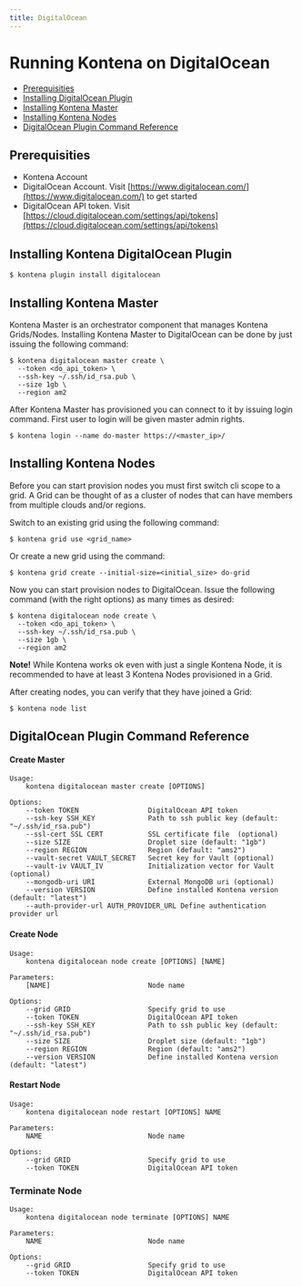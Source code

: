 ```yaml
---
title: DigitalOcean
---
```


# Running Kontena on DigitalOcean

- [Prerequisities](digitalocean#prerequisities)
- [Installing DigitalOcean Plugin](digitalocean#installing-kontena-digitalocean-plugin)
- [Installing Kontena Master](digitalocean#installing-kontena-master)
- [Installing Kontena Nodes](digitalocean#installing-kontena-nodes)
- [DigitalOcean Plugin Command Reference](digitalocean#digitalocean-plugin-command-reference)

## Prerequisities

- Kontena Account
- DigitalOcean Account. Visit [https://www.digitalocean.com/](https://www.digitalocean.com/) to get started
- DigitalOcean API token. Visit [https://cloud.digitalocean.com/settings/api/tokens](https://cloud.digitalocean.com/settings/api/tokens)

## Installing Kontena DigitalOcean Plugin

```
$ kontena plugin install digitalocean
```

## Installing Kontena Master

Kontena Master is an orchestrator component that manages Kontena Grids/Nodes. Installing Kontena Master to DigitalOcean can be done by just issuing the following command:

```
$ kontena digitalocean master create \
  --token <do_api_token> \
  --ssh-key ~/.ssh/id_rsa.pub \
  --size 1gb \
  --region am2
```

After Kontena Master has provisioned you can connect to it by issuing login command. First user to login will be given master admin rights.

```
$ kontena login --name do-master https://<master_ip>/
```

## Installing Kontena Nodes

Before you can start provision nodes you must first switch cli scope to a grid. A Grid can be thought of as a cluster of nodes that can have members from multiple clouds and/or regions.

Switch to an existing grid using the following command:

```
$ kontena grid use <grid_name>
```

Or create a new grid using the command:

```
$ kontena grid create --initial-size=<initial_size> do-grid
```

Now you can start provision nodes to DigitalOcean. Issue the following command (with the right options) as many times as desired:

```
$ kontena digitalocean node create \
  --token <do_api_token> \
  --ssh-key ~/.ssh/id_rsa.pub \
  --size 1gb \
  --region am2
```

**Note!** While Kontena works ok even with just a single Kontena Node, it is recommended to have at least 3 Kontena Nodes provisioned in a Grid.

After creating nodes, you can verify that they have joined a Grid:

```
$ kontena node list
```

## DigitalOcean Plugin Command Reference

#### Create Master

```
Usage:
    kontena digitalocean master create [OPTIONS]

Options:
    --token TOKEN                 DigitalOcean API token
    --ssh-key SSH_KEY             Path to ssh public key (default: "~/.ssh/id_rsa.pub")
    --ssl-cert SSL CERT           SSL certificate file  (optional)
    --size SIZE                   Droplet size (default: "1gb")
    --region REGION               Region (default: "ams2")
    --vault-secret VAULT_SECRET   Secret key for Vault (optional)
    --vault-iv VAULT_IV           Initialization vector for Vault (optional)
    --mongodb-uri URI             External MongoDB uri (optional)
    --version VERSION             Define installed Kontena version (default: "latest")
    --auth-provider-url AUTH_PROVIDER_URL Define authentication provider url
```

#### Create Node

```
Usage:
    kontena digitalocean node create [OPTIONS] [NAME]

Parameters:
    [NAME]                        Node name

Options:
    --grid GRID                   Specify grid to use
    --token TOKEN                 DigitalOcean API token
    --ssh-key SSH_KEY             Path to ssh public key (default: "~/.ssh/id_rsa.pub")
    --size SIZE                   Droplet size (default: "1gb")
    --region REGION               Region (default: "ams2")
    --version VERSION             Define installed Kontena version (default: "latest")
```

#### Restart Node

```
Usage:
    kontena digitalocean node restart [OPTIONS] NAME

Parameters:
    NAME                          Node name

Options:
    --grid GRID                   Specify grid to use
    --token TOKEN                 DigitalOcean API token
```


### Terminate Node

```
Usage:
    kontena digitalocean node terminate [OPTIONS] NAME

Parameters:
    NAME                          Node name

Options:
    --grid GRID                   Specify grid to use
    --token TOKEN                 DigitalOcean API token
```
